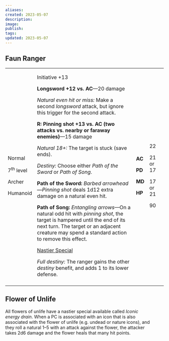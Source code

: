 ```yaml
---
aliases: 
created: 2023-05-07
description: 
image: 
publish: 
tags: 
updated: 2023-05-07
---
```


## Faun Ranger

<table>
<colgroup>
<col style="width: 15%" />
<col style="width: 67%" />
<col style="width: 5%" />
<col style="width: 11%" />
</colgroup>
<tbody>
<tr class="odd">
<td><p>Normal</p>
<p>7<sup>th</sup> level</p>
<p>Archer</p>
<p>Humanoid</p></td>
<td><p>Initiative +13</p>
<p><strong>Longsword +12 vs. AC</strong>—20 damage</p>
<p><em>Natural even hit or miss:</em> Make a second <em>longsword</em>
attack, but ignore this trigger for the second attack.</p>
<p><strong>R: Pinning shot +13 vs. AC (two attacks vs. nearby or faraway
enemies)</strong>—15 damage</p>
<p><em>Natural 18+:</em> The target is stuck (save ends).</p>
<p><em>Destiny:</em> Choose either <em>Path of the Sword</em> or
<em>Path of Song</em>.</p>
<p><strong>Path of the Sword:</strong> <em>Barbed
arrowhead</em>—<em>Pinning shot</em> deals 1d12 extra damage on a
natural even hit.</p>
<p><strong>Path of Song:</strong> <em>Entangling arrows</em>—On a
natural odd hit with <em>pinning shot</em>, the target is hampered until
the end of its next turn. The target or an adjacent creature may spend a
standard action to remove this effect.</p>
<p><u>Nastier Special</u></p>
<p><em>Full destiny:</em> The ranger gains the other <em>destiny</em>
benefit, and adds 1 to its lower defense.</p></td>
<td><p><strong>AC</strong></p>
<p><strong>PD</strong></p>
<p><strong>MD</strong></p>
<p><strong>HP</strong></p></td>
<td><p>22</p>
<p>21 or 17</p>
<p>17 or 21</p>
<p>90</p></td>
</tr>
<tr class="even">
<td></td>
<td></td>
<td></td>
<td></td>
</tr>
</tbody>
</table>

## Flower of Unlife

All flowers of unlife have a nastier special available called *Iconic  
energy drain*. When a PC is associated with an icon that is also  
associated with the flower of unlife (e.g. undead or nature icons), and  
they roll a natural 1–5 with an attack against the flower, the attacker  
takes 2d6 damage and the flower heals that many hit points.

